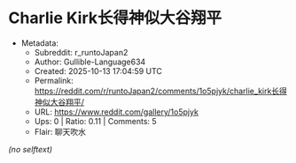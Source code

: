# Charlie Kirk长得神似大谷翔平

- Metadata:
  - Subreddit: r_runtoJapan2
  - Author: Gullible-Language634
  - Created: 2025-10-13 17:04:59 UTC
  - Permalink: https://reddit.com/r/runtoJapan2/comments/1o5pjyk/charlie_kirk长得神似大谷翔平/
  - URL: https://www.reddit.com/gallery/1o5pjyk
  - Ups: 0 | Ratio: 0.11 | Comments: 5
  - Flair: 聊天吹水

_(no selftext)_

